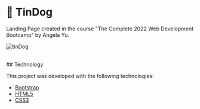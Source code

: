 # 🐶 TinDog
Landing Page created in the course "The Complete 2022 Web Development Bootcamp" by Angela Yu.

![tinDog](https://user-images.githubusercontent.com/38020527/156810001-13e6f34a-94dc-4ddd-be4a-34c575d9061f.png)

<br>
## Technology

This project was developed with the following technologies:

- [Bootstrap](https://getbootstrap.com/)
- [HTML5](https://developer.mozilla.org/pt-BR/docs/Web/HTML)
- [CSS3](https://developer.mozilla.org/pt-BR/docs/Web/CSS)
<br>
